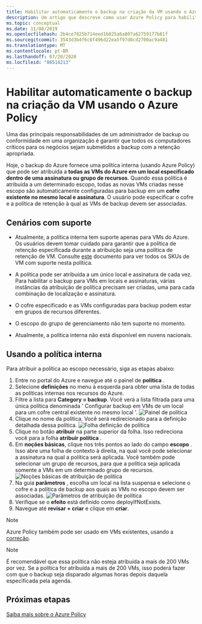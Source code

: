 ```yaml
---
title: Habilitar automaticamente o backup na criação da VM usando o Azure Policy
description: Um artigo que descreve como usar Azure Policy para habilitar o backup automaticamente para todas as VMs criadas em um determinado escopo
ms.topic: conceptual
ms.date: 11/08/2019
ms.openlocfilehash: 2b4ce7825b714eed1b025a6a807a62759177b81f
ms.sourcegitcommit: 3543d3b4f6c6f496d22ea5f97d8cd2700ac9a481
ms.translationtype: MT
ms.contentlocale: pt-BR
ms.lasthandoff: 07/20/2020
ms.locfileid: "86514213"
---
```

# <a name="auto-enable-backup-on-vm-creation-using-azure-policy"></a>Habilitar automaticamente o backup na criação da VM usando o Azure Policy

Uma das principais responsabilidades de um administrador de backup ou conformidade em uma organização é garantir que todos os computadores críticos para os negócios sejam submetidos a backup com a retenção apropriada.

Hoje, o backup do Azure fornece uma política interna (usando Azure Policy) que pode ser atribuída a **todas as VMs do Azure em um local especificado dentro de uma assinatura ou grupo de recursos**. Quando essa política é atribuída a um determinado escopo, todas as novas VMs criadas nesse escopo são automaticamente configuradas para backup em um **cofre existente no mesmo local e assinatura**. O usuário pode especificar o cofre e a política de retenção à qual as VMs de backup devem ser associadas.

## <a name="supported-scenarios"></a>Cenários com suporte

* Atualmente, a política interna tem suporte apenas para VMs do Azure. Os usuários devem tomar cuidado para garantir que a política de retenção especificada durante a atribuição seja uma política de retenção de VM. Consulte [este](./backup-azure-policy-supported-skus.md) documento para ver todos os SKUs de VM com suporte nesta política.

* A política pode ser atribuída a um único local e assinatura de cada vez. Para habilitar o backup para VMs em locais e assinaturas, várias instâncias da atribuição de política precisam ser criadas, uma para cada combinação de localização e assinatura.

* O cofre especificado e as VMs configuradas para backup podem estar em grupos de recursos diferentes.

* O escopo do grupo de gerenciamento não tem suporte no momento.

* Atualmente, a política interna não está disponível em nuvens nacionais.

## <a name="using-the-built-in-policy"></a>Usando a política interna

Para atribuir a política ao escopo necessário, siga as etapas abaixo:

1. Entre no portal do Azure e navegue até o painel de **política** .
2. Selecione **definições** no menu à esquerda para obter uma lista de todas as políticas internas nos recursos do Azure.
3. Filtre a lista para **Category = backup**. Você verá a lista filtrada para uma única política denominada ' Configurar backup em VMs de um local para um cofre central existente no mesmo local '.
![Painel de política](./media/backup-azure-auto-enable-backup/policy-dashboard.png)
4. Clique no nome da política. Você será redirecionado para a definição detalhada dessa política.
![Folha definição de política](./media/backup-azure-auto-enable-backup/policy-definition-blade.png)
5. Clique no botão **atribuir** na parte superior da folha. Isso redireciona você para a folha **atribuir política** .
6. Em **noções básicas**, clique nos três pontos ao lado do campo **escopo** . Isso abre uma folha de contexto à direita, na qual você pode selecionar a assinatura na qual a política será aplicada. Você também pode selecionar um grupo de recursos, para que a política seja aplicada somente a VMs em um determinado grupo de recursos.
![Noções básicas de atribuição de política](./media/backup-azure-auto-enable-backup/policy-assignment-basics.png)
7. Na guia **parâmetros** , escolha um local na lista suspensa e selecione o cofre e a política de backup aos quais as VMs no escopo devem ser associadas.
![Parâmetros de atribuição de política](./media/backup-azure-auto-enable-backup/policy-assignment-parameters.png)
8. Verifique se o **efeito** está definido como deployIfNotExists.
9. Navegue até **revisar + criar** e clique em **criar**.

> [!NOTE]
>
> Azure Policy também pode ser usado em VMs existentes, usando a [correção](../governance/policy/how-to/remediate-resources.md).

> [!NOTE]
>
> É recomendável que essa política não esteja atribuída a mais de 200 VMs por vez. Se a política for atribuída a mais de 200 VMs, isso poderá fazer com que o backup seja disparado algumas horas depois daquela especificada pela agenda.

## <a name="next-steps"></a>Próximas etapas

[Saiba mais sobre o Azure Policy](../governance/policy/overview.md)
